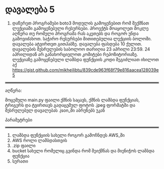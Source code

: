 # დავალება 5
1. დაწერეთ პროგრამები boto3 მოდულის გამოყენებით რომ შექმნათ ლექციაში
გამოყენებული რესურსები. პროექტს მოაყოლეთ მოკლე აღწერა თუ რომელი
პროგრამა რას აკეთებს და როგორ უნდა გამოვიძახოთ. საჭირო რესურსები
მითითებულია ლექციის ბოლოში. დავალება ატვირთეთ გითჰაბზე. დავალება
ფასდება 10 ქულით. დავალების შესრულების საბოლოო თარიღია 23 აპრილი
23:59. 24 აპრილიდან არ განახორციელოთ კომიტები რეპოზიტორიაზე. ლექციაზე
გამოყენებული ლამბდა ფუნქციის კოდი შეგიძლიათ იხილოთ აქ
https://gist.github.com/mikheilibtu/839cde963f68f79e816aacea128039e5

<hr style="border:2px solid gray"> </hr>
აღწერა:

მოცემული main.py ფაილი ქმნის საცავს, ქმნის ლამბდა ფუნქციას, ტრიგერს და ტვირთავს გადაცემულ ფოტოს .jpeg ფორმატში და შესრულებულ დავალებას .json_ში აბრუნებს უკან 

პარამეტრები
<hr style="border:2px solid gray"> </hr>

1. ლამბდა ფუნქციის სახელი როგორ გამოჩნდეს AWS_ში
2. AWS როლი ლამბდასთვის
3. .zip ფაილი 
4. bucket სახელი რომელიც გვინდა რომ შეიქმნას და მიენიჭოს ლამბდა ფუნქცია
5. სურათი
